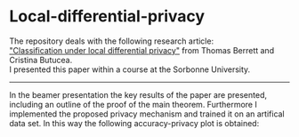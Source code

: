 # Local-differential-privacy
The repository deals with the following research article:<br>
["Classification under local differential privacy"](https://arxiv.org/abs/1912.04629) from Thomas Berrett and Cristina Butucea.<br>
I presented this paper within a course at the Sorbonne University.<br>

---
In the beamer presentation the key results of the paper are presented, including an outline of the proof of the main theorem. Furthermore I implemented the proposed privacy mechanism and trained it on an artifical data set. In this way the following accuracy-privacy plot is obtained:

